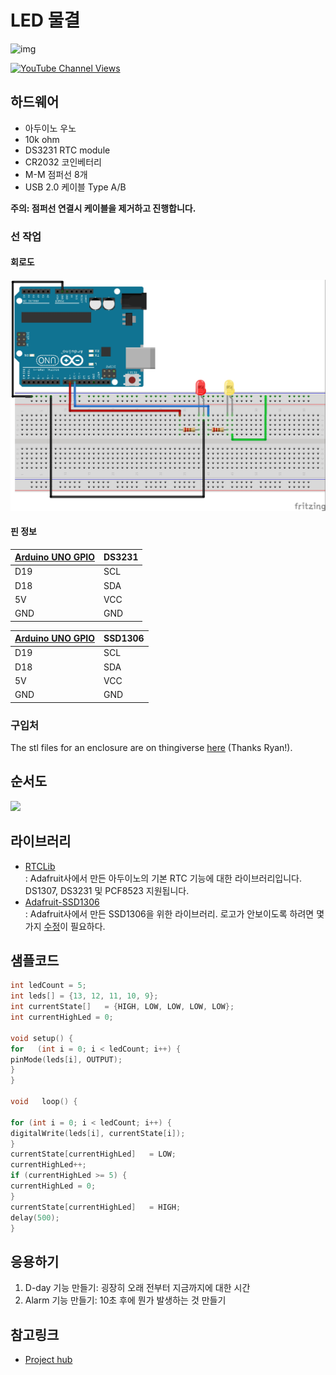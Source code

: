# LED 물결  

![img](https://projects.arduinocontent.cc/cover-images/74121398-c43c-4b35-9b59-1224f73f10e0.blob)

[![YouTube Channel Views](https://img.shields.io/youtube/channel/views/UCz5BOU9J9pB_O0B8-rDjCWQ?label=YouTube&style=social)](https://youtu.be/E6wkvTG2Ofs?si=k_IFc8MM8aGpZE7J)

## 하드웨어 

- 아두이노 우노  
- 10k ohm 
- DS3231 RTC module
- CR2032 코인베터리
- M-M 점퍼선 8개 
- USB 2.0 케이블 Type A/B


**주의: 점퍼선 연결시 케이블을 제거하고 진행합니다.**

### 선 작업 
#### 회로도
![img](/img/8fd605d7-0aca-48ca-a964-688185d98bb5.jpeg)
#### 핀 정보
| [Arduino UNO GPIO](https://docs.arduino.cc/resources/pinouts/A000066-full-pinout.pdf) | DS3231 |
|-----------|------|
|   D19     | SCL  |
|   D18     | SDA  |
|   5V      | VCC  |
|   GND     | GND  |

| [Arduino UNO GPIO](https://docs.arduino.cc/resources/pinouts/A000066-full-pinout.pdf) | SSD1306 |
|-----------|------|
|   D19     | SCL  |
|   D18     | SDA  |
|   5V      | VCC  |
|   GND     | GND  |

### 구입처 

The stl files for an enclosure are on thingiverse [here](https://www.thingiverse.com/thing:6125748) (Thanks Ryan!).

## 순서도
[![](https://mermaid.ink/img/pako:eNptUj9PwkAU_yqXNxdCS8H2BhIDDiYaE3UyXRp6QhO4YmkTkZA4EEPEgQEjGiAMGBdNUMC4-IW44zt40BIVuKG9e78_92vfq0LWsQhgKJMLn9AsydhmzjWLBkVilUzXs7N2yaQe2nUt36bOJnB8mt4sHh3sZQwa1INnqI-kUkKA0b6SRvObKW8O1uGF9C-OVj5rDvNOnfdfEW92Z6M64oN7Np6I1zXvPwd8wRLcUIUXR8QfWiGFtbrr0t737Gu0uqzgOCUk80mDvTRYc4jYqMPG061BlsaB1Wz0vkjMn9r8421riv-phev8sbP9D7B2m98O5-07Nmjw3mQZPQz82WWD8CMJtQwKEhSJWzRtS3SyugAM8PKkSAzAYluwc17eAIPWBNH0PeekQrOAPdcnEvgly_RWbQd8bhbKokos23Pcw2A2liMigWjsmeP8csQZcBUuAcu6HtU0VdUUNSkruqJrElQAR2RZjcoJRY8lkrqaVNX4Tk2Cq6WHHI3H5ZhYWjKhJgRa-wEsOP1j?type=png)](https://mermaid.live/edit#pako:eNptUj9PwkAU_yqXNxdCS8H2BhIDDiYaE3UyXRp6QhO4YmkTkZA4EEPEgQEjGiAMGBdNUMC4-IW44zt40BIVuKG9e78_92vfq0LWsQhgKJMLn9AsydhmzjWLBkVilUzXs7N2yaQe2nUt36bOJnB8mt4sHh3sZQwa1INnqI-kUkKA0b6SRvObKW8O1uGF9C-OVj5rDvNOnfdfEW92Z6M64oN7Np6I1zXvPwd8wRLcUIUXR8QfWiGFtbrr0t737Gu0uqzgOCUk80mDvTRYc4jYqMPG061BlsaB1Wz0vkjMn9r8421riv-phev8sbP9D7B2m98O5-07Nmjw3mQZPQz82WWD8CMJtQwKEhSJWzRtS3SyugAM8PKkSAzAYluwc17eAIPWBNH0PeekQrOAPdcnEvgly_RWbQd8bhbKokos23Pcw2A2liMigWjsmeP8csQZcBUuAcu6HtU0VdUUNSkruqJrElQAR2RZjcoJRY8lkrqaVNX4Tk2Cq6WHHI3H5ZhYWjKhJgRa-wEsOP1j)


## 라이브러리  
- [RTCLib](https://github.com/adafruit/RTClib?tab=readme-ov-file)  
    : Adafruit사에서 만든 아두이노의 기본 RTC 기능에 대한 라이브러리입니다. DS1307, DS3231 및 PCF8523 지원됩니다.   
- [Adafruit-SSD1306](https://github.com/adafruit/Adafruit_SSD1306)  
    : Adafruit사에서 만든 SSD1306을 위한 라이브러리. 로고가 안보이도록 하려면 몇가지 [수정](https://www.youtube.com/watch?v=0xcp01De9so)이 필요하다.

## 샘플코드
```c
int ledCount = 5;
int leds[] = {13, 12, 11, 10, 9};
int currentState[]   = {HIGH, LOW, LOW, LOW, LOW};
int currentHighLed = 0;

void setup() {
for   (int i = 0; i < ledCount; i++) {
pinMode(leds[i], OUTPUT);
}
}

void   loop() {

for (int i = 0; i < ledCount; i++) {
digitalWrite(leds[i], currentState[i]);
}
currentState[currentHighLed]   = LOW;
currentHighLed++;
if (currentHighLed >= 5) {
currentHighLed = 0;
}
currentState[currentHighLed]   = HIGH;
delay(500);
}

```

## 응용하기  
1. D-day 기능 만들기: 굉장히 오래 전부터 지금까지에 대한 시간
2. Alarm 기능 만들기: 10초 후에 뭔가 발생하는 것 만들기 

## 참고링크
- [Project hub](https://projecthub.arduino.cc/stannano/led-wave-27b109)


